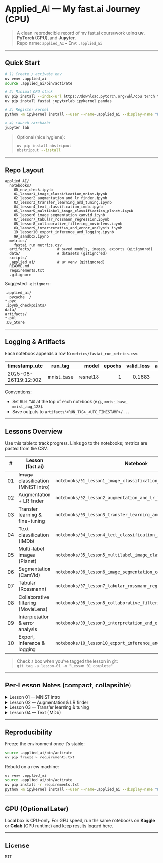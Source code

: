 # Applied_AI — My fast.ai Journey (CPU)

> A clean, reproducible record of my fast.ai coursework using **uv**, **PyTorch (CPU)**, and **Jupyter**.  
> Repo name: `applied_AI` • Env: `.applied_ai`

---

## Quick Start

```bash
# 1) Create / activate env
uv venv .applied_ai
source .applied_ai/bin/activate

# 2) Minimal CPU stack
uv pip install --index-url https://download.pytorch.org/whl/cpu torch torchvision torchaudio
uv pip install fastai jupyterlab ipykernel pandas

# 3) Register kernel
python -m ipykernel install --user --name=.applied_ai --display-name "Python (.applied_ai)"

# 4) Launch notebooks
jupyter lab
```

> Optional (nice hygiene):  
> ```bash
> uv pip install nbstripout
> nbstripout --install
> ```

---

## Repo Layout

```
applied_AI/
  notebooks/
    00_env_check.ipynb
    01_lesson1_image_classification_mnist.ipynb
    02_lesson2_augmentation_and_lr_finder.ipynb
    03_lesson3_transfer_learning_and_tuning.ipynb
    04_lesson4_text_classification_imdb.ipynb
    05_lesson5_multilabel_image_classification_planet.ipynb
    06_lesson6_image_segmentation_camvid.ipynb
    07_lesson7_tabular_rossmann_regression.ipynb
    08_lesson8_collaborative_filtering_movielens.ipynb
    09_lesson9_interpretation_and_error_analysis.ipynb
    10_lesson10_export_inference_and_logging.ipynb
    99_sandbox.ipynb
  metrics/
    fastai_run_metrics.csv
  artifacts/            # saved models, images, exports (gitignored)
  data/                 # datasets (gitignored)
  scripts/
  .applied_ai/          # uv venv (gitignored)
  README.md
  requirements.txt
  .gitignore
```

Suggested `.gitignore`:
```
.applied_ai/
__pycache__/
*.pyc
.ipynb_checkpoints/
data/
artifacts/
*.pkl
.DS_Store
```

---

## Logging & Artifacts

Each notebook appends a row to `metrics/fastai_run_metrics.csv`:

| timestamp_utc | run_tag | model | epochs | valid_loss | accuracy |
|---|---|---:|---:|---:|---:|
| 2025-08-26T19:12:00Z | mnist_base | resnet18 | 1 | 0.1683 | 0.9377 |

Conventions:
- Set `RUN_TAG` at the top of each notebook (e.g., `mnist_base`, `mnist_aug_128`).
- Save outputs to `artifacts/<RUN_TAG>_<UTC_TIMESTAMP>/...`.

---

## Lessons Overview

Use this table to track progress. Links go to the notebooks; metrics are pasted from the CSV.

| #  | Lesson (fast.ai)                                    | Notebook                                                    | Best metric | Status |
|----|------------------------------------------------------|-------------------------------------------------------------|------------:|:------:|
| 01 | Image classification (MNIST intro)                   | `notebooks/01_lesson1_image_classification_mnist.ipynb`     | `acc=0.9926`     | [x]    |
| 02 | Augmentation + LR finder                             | `notebooks/02_lesson2_augmentation_and_lr_finder.ipynb`     | `acc=1.0`     | [x]    |
| 03 | Transfer learning & fine-tuning                      | `notebooks/03_lesson3_transfer_learning_and_tuning.ipynb`   | `acc=…`     | [ ]    |
| 04 | Text classification (IMDb)                           | `notebooks/04_lesson4_text_classification_imdb.ipynb`       | `acc=…`     | [ ]    |
| 05 | Multi-label images (Planet)                          | `notebooks/05_lesson5_multilabel_image_classification_planet.ipynb` | `f1=…` | [ ]    |
| 06 | Segmentation (CamVid)                                | `notebooks/06_lesson6_image_segmentation_camvid.ipynb`      | `dice=…`    | [ ]    |
| 07 | Tabular (Rossmann)                                   | `notebooks/07_lesson7_tabular_rossmann_regression.ipynb`    | `rmse=…`    | [ ]    |
| 08 | Collaborative filtering (MovieLens)                  | `notebooks/08_lesson8_collaborative_filtering_movielens.ipynb` | `rmse=…` | [ ]    |
| 09 | Interpretation & error analysis                      | `notebooks/09_lesson9_interpretation_and_error_analysis.ipynb` | `—`     | [ ]    |
| 10 | Export, inference & logging                          | `notebooks/10_lesson10_export_inference_and_logging.ipynb`  | `—`         | [ ]    |

> Check a box when you’ve tagged the lesson in git:  
> `git tag -a lesson-01 -m "Lesson 01 complete"`

---

## Per-Lesson Notes (compact, collapsible)

<details><summary>Lesson 01 — MNIST intro</summary>

**Goal**: Baseline image classifier; understand `DataLoaders`, `vision_learner`, `fine_tune`.  
**Run tags**: `mnist_base`, `mnist_aug_128`  
**What I learned**:
- Transfer learning basics (ResNet18), `fine_tune(1)`
- Quick metrics logging pattern
- How aug + image size affect accuracy/time. I am on a CPU, so takes extra time

</details>

<details><summary>Lesson 02 — Augmentation & LR finder</summary>

**Goal**: Use `aug_transforms`, `lr_find`, discriminative LRs.  
**Run tags**: `mnist_tuned`  
**Notes**:
- Pick `base_lr` from `lr_find()`
- `fit_one_cycle` vs `fine_tune` tradeoffs

</details>

<details><summary>Lesson 03 — Transfer learning & tuning</summary>

**Goal**: Unfreeze, discriminative learning rates, regularization.  
**Notes**: …

</details>

<details><summary>Lesson 04 — Text (IMDb)</summary>

**Goal**: AWD-LSTM classifier on IMDb SAMPLE/IMDb.  
**Notes**: …

</details>

<!-- Repeat the pattern through Lesson 10 -->

---

## Reproducibility

Freeze the environment once it’s stable:
```bash
source .applied_ai/bin/activate
uv pip freeze > requirements.txt
```

Rebuild on a new machine:
```bash
uv venv .applied_ai
source .applied_ai/bin/activate
uv pip install -r requirements.txt
python -m ipykernel install --user --name=.applied_ai --display-name "Python (.applied_ai)"
```

---

## GPU (Optional Later)

Local box is CPU-only. For GPU speed, run the same notebooks on **Kaggle** or **Colab** (GPU runtime) and keep results logged here.

---

## License

`MIT`